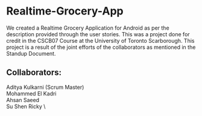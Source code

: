 # Realtime-Grocery-App
We created a Realtime Grocery Application for Android as per the description provided through the user stories. 
This was a project done for credit in the CSCB07 Course at the University of Toronto Scarborough.
This project is a result of the joint efforts of the collaborators as mentioned in the Standup Document.

## Collaborators:
Aditya Kulkarni (Scrum Master) \
Mohammed El Kadri \
Ahsan Saeed \
Su Shen Ricky \
